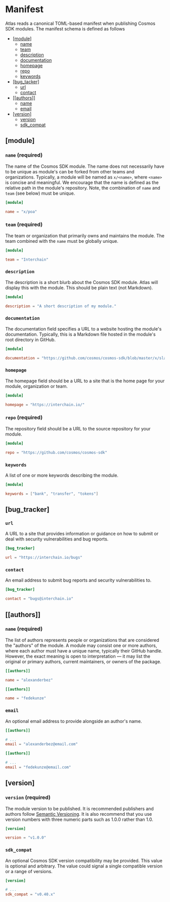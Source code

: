 # Manifest

Atlas reads a canonical TOML-based manifest when publishing Cosmos SDK modules.
The manifest schema is defined as follows

- [[module]](#module)
  - [name](#name-required)
  - [team](#team-required)
  - [description](#description)
  - [documentation](#documentation)
  - [homepage](#homepage)
  - [repo](#repo-required)
  - [keywords](#keywords)
- [[bug_tacker]](#bug_tracker)
  - [url](#url)
  - [contact](#contact)
- [[[authors]]](#authors)
  - [name](#name-required)
  - [email](#email)
- [[version]](#version)
  - [version](#version-required)
  - [sdk_compat](#sdk_compat)

## [module]

### `name` (required)

The name of the Cosmos SDK module. The name does not necessarily
have to be unique as module's can be forked from other teams and organizations.
Typically, a module will be named as `x/<name>`, where `<name>` is concise and
meaningful. We encourage that the name is defined as the relative path in the
module's repository. Note, the combination of `name` and `team` (see below) must
be unique.

```toml
[module]

name = "x/poa"
```

### `team` (required)

The team or organization that primarily owns and maintains
the module. The team combined with the `name` must be globally unique.

```toml
[module]

team = "Interchain"
```

### `description`

The description is a short blurb about the Cosmos SDK module. Atlas will display
this with the module. This should be plain text (not Markdown).

```toml
[module]

description = "A short description of my module."
```

### `documentation`

The documentation field specifies a URL to a website hosting the module's documentation.
Typically, this is a Markdown file hosted in the module's root directory in GitHub.

```toml
[module]

documentation = "https://github.com/cosmos/cosmos-sdk/blob/master/x/slashing/readme.md"
```

### `homepage`

The homepage field should be a URL to a site that is the home page for your module,
organization or team.

```toml
[module]

homepage = "https://interchain.io/"
```

### `repo` (required)

The repository field should be a URL to the source repository for your module.

```toml
[module]

repo = "https://github.com/cosmos/cosmos-sdk"
```

### `keywords`

A list of one or more keywords describing the module.

```toml
[module]

keywords = ["bank", "transfer", "tokens"]
```

## [bug_tracker]

### `url`

A URL to a site that provides information or guidance on how to submit or deal
with security vulnerabilities and bug reports.

```toml
[bug_tracker]

url = "https://interchain.io/bugs"
```

### `contact`

An email address to submit bug reports and security vulnerabilities to.

```toml
[bug_tracker]

contact = "bugs@interchain.io"
```

## [[authors]]

### `name` (required)

The list of authors represents people or organizations that are considered the
"authors" of the module. A module may consist one or more authors, where each
author must have a unique name, typically their GitHub handle. However, the exact
meaning is open to interpretation — it may list the original or primary authors,
current maintainers, or owners of the package.

```toml
[[authors]]

name = "alexanderbez"

[[authors]]

name = "fedekunze"
```

### `email`

An optional email address to provide alongside an author's name.

```toml
[[authors]]

# ...
email = "alexanderbez@email.com"

[[authors]]

# ...
email = "fedekunze@email.com"
```

## [version]

### `version` (required)

The module version to be published. It is recommended publishers and authors follow
[Semantic Versioning](https://semver.org/). It is also recommend that you use
version numbers with three numeric parts such as 1.0.0 rather than 1.0.

```toml
[version]

version = "v1.0.0"
```

### `sdk_compat`

An optional Cosmos SDK version compatibility may be provided. This value is optional
and arbitrary. The value could signal a single compatible version or a range of
versions.

```toml
[version]

# ...
sdk_compat = "v0.40.x"
```
